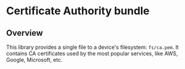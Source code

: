 # Certificate Authority bundle

## Overview

This library provides a single file to a device's filesystem: `fs/ca.pem`.
It contains CA certificates used by the most popular services, like
AWS, Google, Microsoft, etc.
